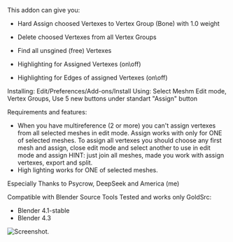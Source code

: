 This addon can give you:
+ Hard Assign choosed Vertexes to Vertex Group (Bone) with 1.0 weight
+ Delete choosed Vertexes from all Vertex Groups
+ Find all unsgined (free) Vertexes

+ Highlighting for Assigned Vertexes (on\off)
+ Highlighting for Edges of assigned Vertexes (on\off)

Installing: Edit/Preferences/Add-ons/Install 
Using: Select Meshm Edit mode, Vertex Groups, Use 5 new buttons under standart "Assign" button

Requirements and features: 
+ When you have multireference (2 or more) you can't assign vertexes from all selected meshes in edit mode. 
Assign works with only for ONE of selected meshes. To assign all vertexes you should choose any first mesh and assign, close edit mode and select another to use in edit mode and assign
HINT: just join all meshes, made you work with assign vertexes, export and split. 
+ High lighting works for ONE of selected meshes.  

Especially Thanks to Psycrow, DeepSeek and America (me)

Compatible with Blender Source Tools 
Tested and works only GoldSrc: 
+ Blender 4.1-stable
+ Blender 4.3

![Screenshot.](https://i.postimg.cc/nzQ6ntpp/resiava.png)
